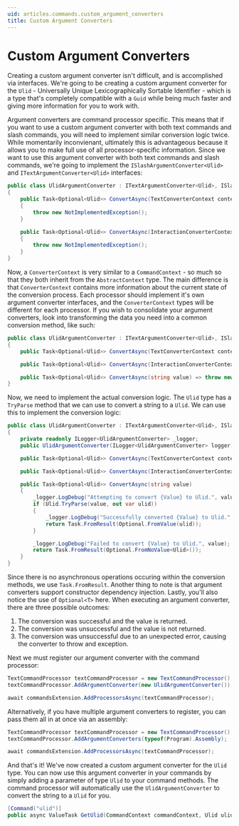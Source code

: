 ```yaml
---
uid: articles.commands.custom_argument_converters
title: Custom Argument Converters
---
```


# Custom Argument Converters
Creating a custom argument converter isn't difficult, and is accomplished via interfaces. We're going to be creating a custom argument converter for the `Ulid` - Universally Unique Lexicographically Sortable Identifier - which is a type that's completely compatible with a `Guid` while being much faster and giving more information for you to work with.

Argument converters are command processor specific. This means that if you want to use a custom argument converter with both text commands and slash commands, you will need to implement similar conversion logic twice. While momentarily inconvienant, ultimately this is advantageous because it allows you to make full use of all processor-specific information. Since we want to use this argument converter with both text commands and slash commands, we're going to implement the `ISlashArgumentConverter<Ulid>` and `ITextArgumentConverter<Ulid>` interfaces:


```cs
public class UlidArgumentConverter : ITextArgumentConverter<Ulid>, ISlashArgumentConverter<Ulid>
{
    public Task<Optional<Ulid>> ConvertAsync(TextConverterContext context, MessageCreateEventArgs eventArgs)
    {
        throw new NotImplementedException();
    }

    public Task<Optional<Ulid>> ConvertAsync(InteractionConverterContext context, InteractionCreateEventArgs eventArgs)
    {
        throw new NotImplementedException();
    }
}
```

Now, a `ConverterContext` is very similar to a `CommandContext` - so much so that they both inherit from the `AbstractContext` type. The main difference is that `ConverterContext` contains more information about the current state of the conversion process. Each processor should implement it's own argument converter interfaces, and the `ConverterContext` types will be different for each processor. If you wish to consolidate your argument converters, look into transforming the data you need into a common conversion method, like such:

```cs
public class UlidArgumentConverter : ITextArgumentConverter<Ulid>, ISlashArgumentConverter<Ulid>
{
    public Task<Optional<Ulid>> ConvertAsync(TextConverterContext context, MessageCreateEventArgs eventArgs) => ConvertAsync(context.Argument);

    public Task<Optional<Ulid>> ConvertAsync(InteractionConverterContext context, InteractionCreateEventArgs eventArgs) => ConvertAsync(context.Argument.RawValue);

    public Task<Optional<Ulid>> ConvertAsync(string value) => throw new NotImplementedException();
}
```

Now, we need to implement the actual conversion logic. The `Ulid` type has a `TryParse` method that we can use to convert a string to a `Ulid`. We can use this to implement the conversion logic:

```cs
public class UlidArgumentConverter : ITextArgumentConverter<Ulid>, ISlashArgumentConverter<Ulid>
{
    private readonly ILogger<UlidArgumentConverter> _logger;
    public UlidArgumentConverter(ILogger<UlidArgumentConverter> logger) => _logger = logger;

    public Task<Optional<Ulid>> ConvertAsync(TextConverterContext context, MessageCreateEventArgs eventArgs) => ConvertAsync(context.Argument);

    public Task<Optional<Ulid>> ConvertAsync(InteractionConverterContext context, InteractionCreateEventArgs eventArgs) => ConvertAsync(context.Argument.RawValue);

    public Task<Optional<Ulid>> ConvertAsync(string value)
    {
        _logger.LogDebug("Attempting to convert {Value} to Ulid.", value);
        if (Ulid.TryParse(value, out var ulid))
        {
            _logger.LogDebug("Successfully converted {Value} to Ulid.", value);
            return Task.FromResult(Optional.FromValue(ulid));
        }

        _logger.LogDebug("Failed to convert {Value} to Ulid.", value);
        return Task.FromResult(Optional.FromNoValue<Ulid>());
    }
}
```

Since there is no asynchronous operations occuring within the conversion methods, we use `Task.FromResult`. Another thing to note is that argument converters support constructor dependency injection. Lastly, you'll also notice the use of `Optional<T>` here. When executing an argument converter, there are three possible outcomes:

1. The conversion was successful and the value is returned.
2. The conversion was unsuccessful and the value is not returned.
3. The conversion was unsuccessful due to an unexpected error, causing the converter to throw and exception.

Next we must register our argument converter with the command processor:
```cs
TextCommandProcessor textCommandProcessor = new TextCommandProcessor();
textCommandProcessor.AddArgumentConverter(new UlidArgumentConverter());

await commandsExtension.AddProcessorsAsync(textCommandProcessor);
```

Alternatively, if you have multiple argument converters to register, you can pass them all in at once via an assembly:
```cs
TextCommandProcessor textCommandProcessor = new TextCommandProcessor();
textCommandProcessor.AddArgumentConverters(typeof(Program).Assembly);

await commandsExtension.AddProcessorsAsync(textCommandProcessor);
```

And that's it! We've now created a custom argument converter for the `Ulid` type. You can now use this argument converter in your commands by simply adding a parameter of type `Ulid` to your command methods. The command processor will automatically use the `UlidArgumentConverter` to convert the string to a `Ulid` for you.

```cs
[Command("ulid")]
public async ValueTask GetUlid(CommandContext commandContext, Ulid ulid) => await commandContext.RespondAsync($"The Ulid is: {ulid}");
```
